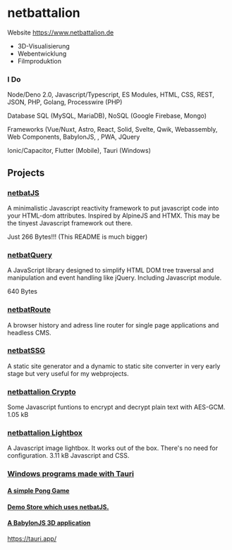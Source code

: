 # netbattalion

Website
https://www.netbattalion.de

- 3D-Visualisierung
- Webentwicklung
- Filmproduktion

### I Do

Node/Deno 2.0, Javascript/Typescript, ES Modules, HTML, CSS, REST, JSON, PHP, Golang, Processwire (PHP)

Database SQL (MySQL, MariaDB), NoSQL (Google Firebase, Mongo)

Frameworks (Vue/Nuxt, Astro, React, Solid, Svelte, Qwik, Webassembly, Web Components, BabylonJS, , PWA, JQuery

Ionic/Capacitor, Flutter (Mobile), Tauri (Windows)

## Projects

<h3><a href="https://github.com/DaBusch/netbattalion/tree/main/netbatJS">netbatJS</a></h3>

A minimalistic Javascript reactivity framework to put javascript code into your HTML-dom attributes. Inspired by AlpineJS and HTMX. This may be the tinyest Javascript framework out there.
 
Just 266 Bytes!!! (This README is much bigger)

<h3><a href="https://github.com/DaBusch/netbattalion/tree/main/netbatQuery">netbatQuery</a></h3>

A JavaScript library designed to simplify HTML DOM tree traversal and manipulation and event handling like jQuery. Including Javascript module.

640 Bytes

<h3><a href="https://github.com/DaBusch/netbattalion/tree/main/netbatRoute">netbatRoute</a></h3>

A browser history and adress line router for single page applications and headless CMS.

<h3><a href="https://github.com/DaBusch/netbattalion/tree/main/netbatSSG">netbatSSG</a></h3>

A static site generator and a dynamic to static site converter in very early stage but very useful for my webprojects.

<h3><a href="https://github.com/DaBusch/netbattalion/tree/main/netbattalion%20Crypto">netbattalion Crypto</a></h3>

Some Javascript funtions to encrypt and decrypt plain text with AES-GCM. 1.05 kB

<h3><a href="https://github.com/DaBusch/netbattalion/tree/main/netbattalion%20Lightbox">netbattalion Lightbox</a></h3>

A Javascript image lightbox. It works out of the box. There's no need for configuration. 3.11 kB Javascript and CSS.

<h3><a href="https://github.com/DaBusch/netbattalion/tree/main/OS%20Windows">Windows programs made with Tauri</a></h3>

<h4><a href="https://github.com/DaBusch/netbattalion/tree/main/OS%20Windows/pong.exe">A simple Pong Game</a></h4>

<h4><a href="https://github.com/DaBusch/netbattalion/tree/main/OS%20Windows/demostore.exe">Demo Store which uses netbatJS.</a></h4>

<h4><a href="https://github.com/DaBusch/netbattalion/tree/main/OS%20Windows/wohnung.exe">A BabylonJS 3D application</a></h4>

<a href="https://tauri.app">https://tauri.app/</a>
